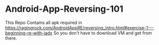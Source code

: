 # Android-App-Reversing-101
This Repo Contains all apk required in https://ragingrock.com/AndroidAppRE/reversing_intro.html#exercise-1---beginning-re-with-jadx
So you don't have to download VM and get from there.
